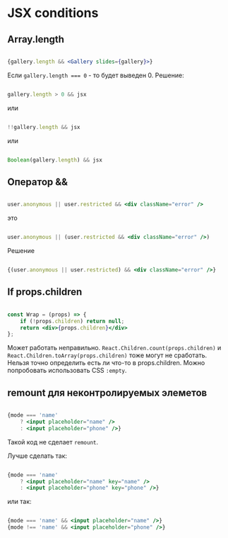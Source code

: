 # JSX conditions

## Array.length

```jsx

{gallery.length && <Gallery slides={gallery}>}

```

Eсли `gallery.length === 0` - то будет выведен 0. Решение:

```jsx

gallery.length > 0 && jsx

```

или

```jsx

!!gallery.length && jsx

```

или

```jsx

Boolean(gallery.length) && jsx

```

## Оператор &&

```jsx

user.anonymous || user.restricted && <div className="error" />

```

это 

```jsx

user.anonymous || (user.restricted && <div className="error" />)

```

Решение

```jsx

{(user.anonymous || user.restricted) && <div className="error" />}

```

## If props.children

```jsx

const Wrap = (props) => {
    if (!props.children) return null;
    return <div>{props.children}</div>
};

```
Может работать неправильно. `React.Children.count(props.children)` и `React.Children.toArray(props.children)` тоже могут не сработать. Нельзя точно определить 
есть ли что-то в props.children. Можно попробовать использовать CSS `:empty`.


## remount для неконтролируемых элеметов

```jsx

{mode === 'name'
    ? <input placeholder="name" />
    : <input placeholder="phone" />}

```

Такой код не сделает `remount`.

Лучше сделать так:

```jsx

{mode === 'name'
    ? <input placeholder="name" key="name" />
    : <input placeholder="phone" key="phone" />}

```

или так:

```jsx

{mode === 'name' && <input placeholder="name" />}
{mode !== 'name' && <input placeholder="phone" />}

```
